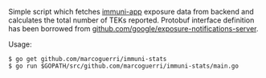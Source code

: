 Simple script which fetches [immuni-app](https://github.com/immuni-app) exposure data from backend and calculates the total number of TEKs reported.
Protobuf interface definition has been borrowed from [github.com/google/exposure-notifications-server](https://github.com/google/exposure-notifications-server).

Usage:

```
$ go get github.com/marcoguerri/immuni-stats
$ go run $GOPATH/src/github.com/marcoguerri/immuni-stats/main.go
```

